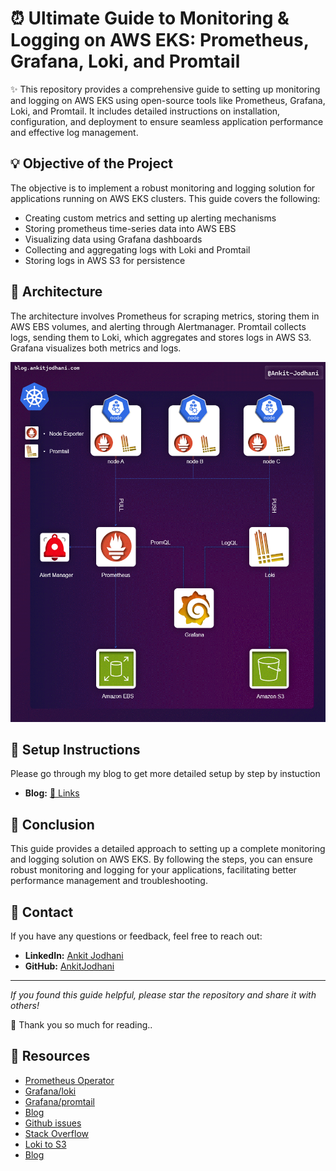 # ⏰ Ultimate Guide to Monitoring & Logging on AWS EKS: Prometheus, Grafana, Loki, and Promtail
✨ This repository provides a comprehensive guide to setting up monitoring and logging on AWS EKS using open-source tools like Prometheus, Grafana, Loki, and Promtail. It includes detailed instructions on installation, configuration, and deployment to ensure seamless application performance and effective log management.

## 💡 Objective of the Project
The objective is to implement a robust monitoring and logging solution for applications running on AWS EKS clusters. This guide covers the following:
- Creating custom metrics and setting up alerting mechanisms
- Storing prometheus time-series data into AWS EBS
- Visualizing data using Grafana dashboards
- Collecting and aggregating logs with Loki and Promtail
- Storing logs in AWS S3 for persistence

## 🎯 Architecture
The architecture involves Prometheus for scraping metrics, storing them in AWS EBS volumes, and alerting through Alertmanager. Promtail collects logs, sending them to Loki, which aggregates and stores logs in AWS S3. Grafana visualizes both metrics and logs.

![Architecture of the application](architecture.gif)


## 🚀 Setup Instructions
Please go through my blog to get more detailed setup by step by instuction

- **Blog:** [🔗 Links](https://blog.ankitjodhani.com/ultimate-guide-monitoring-logging-aws-eks-prometheus-grafana-loki-promtail/)

## 🙌 Conclusion

This guide provides a detailed approach to setting up a complete monitoring and logging solution on AWS EKS. By following the steps, you can ensure robust monitoring and logging for your applications, facilitating better performance management and troubleshooting.

## 🤙 Contact

If you have any questions or feedback, feel free to reach out:

- **LinkedIn:** [Ankit Jodhani](https://www.linkedin.com/in/ankit-jodhani/)
- **GitHub:** [AnkitJodhani](https://github.com/AnkitJodhani)

---

*If you found this guide helpful, please star the repository and share it with others!*

🙏 Thank you so much for reading..

## 🎒 Resources
- [Prometheus Operator](https://github.com/prometheus-community/helm-charts/tree/main/charts/kube-prometheus-stack)
- [Grafana/loki](https://github.com/grafana/helm-charts/tree/main/charts/loki-distributed)
- [Grafana/promtail](https://github.com/grafana/helm-charts/tree/main/charts/promtail)
- [Blog](https://dev.to/aws-builders/monitoring-eks-cluster-with-prometheus-and-grafana-1kpb)
- [Github issues](https://github.com/grafana/loki/issues/7335)
- [Stack Overflow](https://stackoverflow.com/questions/76873980/loki-s3-configuration-for-chunks-and-indexes)
- [Loki to S3](https://blog.srev.in/posts/grafana-loki-with-amazon-s3/)
- [Blog](https://akyriako.medium.com/kubernetes-logging-with-grafana-loki-promtail-in-under-10-minutes-d2847d526f9e)

